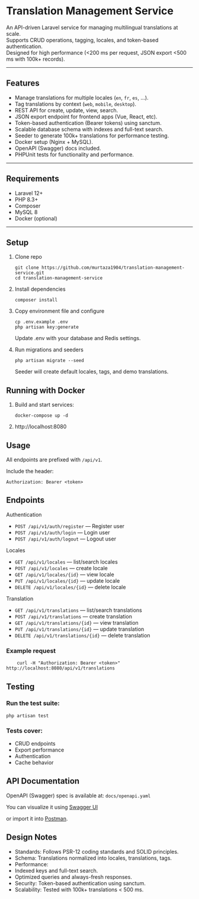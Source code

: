 # Translation Management Service

An API-driven Laravel service for managing multilingual translations at scale.  
Supports CRUD operations, tagging, locales, and token-based authentication.  
Designed for high performance (<200 ms per request, JSON export <500 ms with 100k+ records).

---

## Features
- Manage translations for multiple locales (`en`, `fr`, `es`, …).
- Tag translations by context (`web`, `mobile`, `desktop`).
- REST API for create, update, view, search.
- JSON export endpoint for frontend apps (Vue, React, etc).
- Token-based authentication (Bearer tokens) using sanctum.
- Scalable database schema with indexes and full-text search.
- Seeder to generate 100k+ translations for performance testing.
- Docker setup (Nginx + MySQL).
- OpenAPI (Swagger) docs included.
- PHPUnit tests for functionality and performance.

---

## Requirements
- Laravel 12+
- PHP 8.3+
- Composer
- MySQL 8
- Docker (optional)

---

## Setup

1. Clone repo  
   ```
   git clone https://github.com/murtaza1904/translation-management-service.git
   cd translation-management-service

2. Install dependencies
    ```
    composer install

3. Copy environment file and configure
    ```
    cp .env.example .env
    php artisan key:generate
    ```
    Update .env with your database and Redis settings.

4. Run migrations and seeders
    ```
    php artisan migrate --seed
    ```
    Seeder will create default locales, tags, and demo translations.

## Running with Docker

1. Build and start services:
    ```
    docker-compose up -d
    ```

2. http://localhost:8080

## Usage
All endpoints are prefixed with `/api/v1`.

Include the header:
```
Authorization: Bearer <token>
```

## Endpoints

Authentication
- `POST /api/v1/auth/register` — Register user
- `POST /api/v1/auth/login` — Login user
- `POST /api/v1/auth/logout` — Logout user

Locales
- `GET /api/v1/locales` — list/search locales
- `POST /api/v1/locales` — create locale
- `GET /api/v1/locales/{id}` — view locale
- `PUT /api/v1/locales/{id}` — update locale
- `DELETE /api/v1/locales/{id}` — delete locale

Translation
- `GET /api/v1/translations` — list/search translations
- `POST /api/v1/translations` — create translation
- `GET /api/v1/translations/{id}` — view translation
- `PUT /api/v1/translations/{id}` — update translation
- `DELETE /api/v1/translations/{id}` — delete translation

### Example request
```
    curl -H "Authorization: Bearer <token>" http://localhost:8080/api/v1/translations
```

## Testing

### Run the test suite:
```
php artisan test
```

### Tests cover:
- CRUD endpoints
- Export performance
- Authentication
- Cache behavior

## API Documentation
OpenAPI (Swagger) spec is available at: `docs/openapi.yaml`

You can visualize it using [Swagger UI](https://swagger.io/tools/swagger-ui/)
    
or import it into [Postman](https://www.postman.com/).


## Design Notes
- Standards: Follows PSR-12 coding standards and SOLID principles.
- Schema: Translations normalized into locales, translations, tags.
- Performance:
- Indexed keys and full-text search.
- Optimized queries and always-fresh responses.
- Security: Token-based authentication using sanctum.
- Scalability: Tested with 100k+ translations < 500 ms.